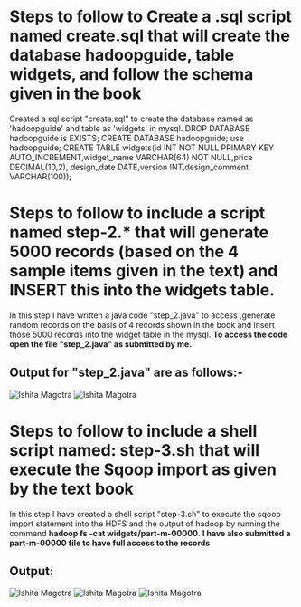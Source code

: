 # Steps to follow to Create a .sql script named create.sql that will create the database hadoopguide, table widgets, and follow the schema given in the book
Created a sql script "create.sql" to create the database named as 'hadoopguide' and table as 'widgets' in mysql. 
DROP DATABASE hadoopguide is EXISTS;
CREATE DATABASE hadoopguide;
use hadoopguide;
CREATE TABLE widgets(id INT NOT NULL PRIMARY KEY AUTO_INCREMENT,widget_name VARCHAR(64) NOT NULL,price DECIMAL(10,2),
design_date DATE,version INT,design_comment VARCHAR(100));

# Steps to follow to include a script named step-2.* that will generate 5000 records (based on the 4 sample items given in the text) and INSERT this into the widgets table.

In this step I have written a java code "step_2.java" to access ,generate random records on the basis of 4 records shown in the book and insert 
those 5000 records into the widget table in the mysql. **To access the code open the file "step_2.java" as submitted by me.**

## Output for "step_2.java" are as follows:-
![Ishita Magotra](https://github.com/illinoistech-itm/imagotra/blob/master/ITMD-521/Week-11/ans2%20hadoop.JPG)
![Ishita Magotra](https://github.com/illinoistech-itm/imagotra/blob/master/ITMD-521/Week-11/ans2.1%20hadoop.JPG)

# Steps to follow to include a shell script named: step-3.sh that will execute the Sqoop import as given by the text book

In this step I have created a shell script "step-3.sh" to execute the sqoop import statement into the HDFS and the output of hadoop by running the command **hadoop fs -cat widgets/part-m-00000**. **I have also submitted a part-m-00000 file to have full access to the records** 

## Output: 
![Ishita Magotra](https://github.com/illinoistech-itm/imagotra/blob/master/ITMD-521/Week-11/mr-3.JPG)
![Ishita Magotra](https://github.com/illinoistech-itm/imagotra/blob/master/ITMD-521/Week-11/map-reduce%20ans%203%20continue.JPG)
![Ishita Magotra](https://github.com/illinoistech-itm/imagotra/blob/master/ITMD-521/Week-11/ans3%20hadoop.JPG)
 






